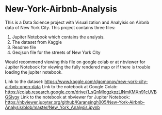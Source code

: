 # New-York-Airbnb-Analysis
This is a Data Science project with Visualization and Analyisis on Airbnb data of New York City.
This project contains three files:
1. Jupiter Notebook which contains the analysis.
2. The dataset from Kaggle
3. Readme file
4. Geojson file for the streets of New York City

Would recommend viewing this file on google colab or at nbviewer for Jupiter Notebook for viewing the fully rendered map or if there is trouble loading the jupiter notebook.

Link to the dataset: https://www.kaggle.com/dgomonov/new-york-city-airbnb-open-data
Link to the notebook at Google Colab: https://colab.research.google.com/drive/1_sQnMlogzkpzLlNmKMXn91cUVBGSlygy
Link to the notebook at nbviewer for Jupiter Notebook: https://nbviewer.jupyter.org/github/Karansingh005/New-York-Airbnb-Analysis/blob/master/New_York_Analysis.ipynb
